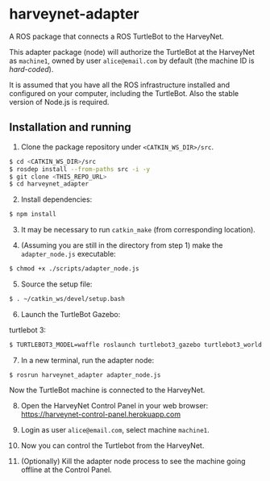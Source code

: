 # harveynet-adapter

A ROS package that connects a ROS TurtleBot to the HarveyNet.

This adapter package (node) will authorize the TurtleBot at the HarveyNet as `machine1`, owned by user `alice@email.com` by default (the machine ID is *hard-coded*).

It is assumed that you have all the ROS infrastructure installed and configured on your computer, including the TurtleBot. Also the stable version of Node.js is required.

## Installation and running

1. Clone the package repository under `<CATKIN_WS_DIR>/src`.

```bash
$ cd <CATKIN_WS_DIR>/src
$ rosdep install --from-paths src -i -y
$ git clone <THIS_REPO_URL>
$ cd harveynet_adapter
```

2. Install dependencies:

```bash
$ npm install
```

3. It may be necessary to run `catkin_make` (from corresponding location).

4. (Assuming you are still in the directory from step 1) make the `adapter_node.js` executable:

```bash
$ chmod +x ./scripts/adapter_node.js
```

5. Source the setup file:

```bash
$ . ~/catkin_ws/devel/setup.bash
```

6. Launch the TurtleBot Gazebo:

turtlebot 3:
```bash
$ TURTLEBOT3_MODEL=waffle roslaunch turtlebot3_gazebo turtlebot3_world.launch
```

7. In a new terminal, run the adapter node:

```
$ rosrun harveynet_adapter adapter_node.js
```
Now the TurtleBot machine is connected to the HarveyNet.

8. Open the HarveyNet Control Panel in your web browser: https://harveynet-control-panel.herokuapp.com

9. Login as user `alice@email.com`, select machine `machine1`.

10. Now you can control the Turtlebot from the HarveyNet.

11. (Optionally) Kill the adapter node process to see the machine going offline at the Control Panel.
